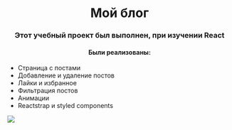 <h1 align="center">Мой блог</h1>
<h3 align="center">Этот учебный проект был выполнен, при изучении React</h3>
<h4 align="center">Были реализованы:</h4>
<ul>
               <li>Страница с постами</li>
               <li>Добавление и удаление постов</li>
               <li>Лайки и избранное</li>
                <li>Фильтрация постов</li>
               <li>Анимации</li>
                <li>Reactstrap и styled components</li>
</ul>

<img src="https://sun9-24.userapi.com/impf/FKHIHDMRQJUQ4OThohzw4gYBYLlbIjgv4b9m7w/WopMEUx4aPU.jpg?size=2160x1440&quality=96&sign=d7cce74bb8cd653ebbda093240391b5b&type=album"/>

